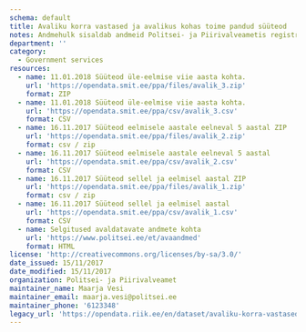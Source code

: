 ```yaml
---
schema: default
title: Avaliku korra vastased ja avalikus kohas toime pandud süüteod
notes: Andmehulk sisaldab andmeid Politsei- ja Piirivalveametis registreeritud avaliku korra vastaste süütegude ja avalikus kohas toime pandud varavastaste süütegude kohta. Avaldatavate andmete täpsemale kirjeldusele on viidatud täiendavate linkide all.
department: ''
category:
  - Government services
resources:
  - name: 11.01.2018 Süüteod üle-eelmise viie aasta kohta.
    url: 'https://opendata.smit.ee/ppa/files/avalik_3.zip'
    format: ZIP
  - name: 11.01.2018 Süüteod üle-eelmise viie aasta kohta.
    url: 'https://opendata.smit.ee/ppa/csv/avalik_3.csv'
    format: CSV
  - name: 16.11.2017 Süüteod eelmisele aastale eelneval 5 aastal ZIP
    url: 'https://opendata.smit.ee/ppa/files/avalik_2.zip'
    format: csv / zip
  - name: 16.11.2017 Süüteod eelmisele aastale eelneval 5 aastal
    url: 'https://opendata.smit.ee/ppa/csv/avalik_2.csv'
    format: CSV
  - name: 16.11.2017 Süüteod sellel ja eelmisel aastal ZIP
    url: 'https://opendata.smit.ee/ppa/files/avalik_1.zip'
    format: csv / zip
  - name: 16.11.2017 Süüteod sellel ja eelmisel aastal
    url: 'https://opendata.smit.ee/ppa/csv/avalik_1.csv'
    format: CSV
  - name: Selgitused avaldatavate andmete kohta
    url: 'https://www.politsei.ee/et/avaandmed'
    format: HTML
license: 'http://creativecommons.org/licenses/by-sa/3.0/'
date_issued: 15/11/2017
date_modified: 15/11/2017
organization: Politsei- ja Piirivalveamet
maintainer_name: Maarja Vesi
maintainer_email: maarja.vesi@politsei.ee
maintainer_phone: '6123348'
legacy_url: 'https://opendata.riik.ee/en/dataset/avaliku-korra-vastased-ja-avalikus-kohas-toime-pandud-syyteod'
---
```

